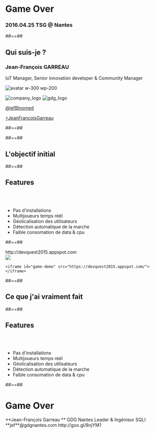 <!-- .slide: data-background="./assets/images/super_hero_fotolia.png" data-state="hidefooter" class="transition first-slide" -->

# Game Over

### 2016.04.25 TSG @ **Nantes**



##==##

<!-- .slide: class="who-am-i" data-state="quit-question"-->

<div class="row_container">
    <div class="title_header"></div>
    <h2>Qui suis-je ?</h2>
    <div class="title_footer"></div>
</div> 

### Jean-François GARREAU

<!-- .element: class="descjf" -->
IoT Manager, Senior innovation developer & Community Manager

![avatar w-300 wp-200](./assets/images/jgarreau.png)


![company_logo](./assets/images/sqli_logo.png)
![gdg_logo](./assets/images/GDG-Logo-carre.png)

<!-- .element: class="twitter" -->
[@jefBinomed](http://twitter.com/jefBinomed)

<!-- .element: class="gplus" -->
[+JeanFrancoisGarreau](http://plus.google.com/+JeanFrancoisGarreau)


##==##

<!-- .slide: data-background="./assets/images/devquest_logo.png" data-state="hidefooter" class="transition"-->

##==##

<!-- .slide: data-background="./assets/images/background_sans_stands.png" data-state="hidefooter" class="transition"-->

<div class="row_container important">
    <div class="title_header"></div>
    <h2>L'objectif initial</h2>
    <div class="title_footer"></div>
</div> 

<div class="anim_ninja anim"></div>

##==##

<div class="row_container important">
    <div class="title_header"></div>
    <h2>Features</h2>
    <div class="title_footer"></div>
</div> 

<br><br>

* Pas d'installations 
* Multijoueurs temps réél <!-- .element: class="fragment" -->
* Géolicalisation des utilisateurs <!-- .element: class="fragment" -->
* Détection automatique de la marche <!-- .element: class="fragment" -->
* Faible consomation de data & cpu <!-- .element: class="fragment" -->

##==##


<div class="url_game">
http://devquest2015.appspot.com
</div>

<div class="parent-demo center">
    <img class="center w-700" src="./assets/images/nexus6.png">

    <iframe id="game-demo" src="https://devquest2015.appspot.com/"></iframe>
</div>

##==##

<!-- .slide: data-background="./assets/images/background_sans_stands.png" data-state="hidefooter" class="transition"-->

<div class="row_container important">
    <div class="title_header"></div>
    <h2>Ce que j'ai vraiment fait</h2>
    <div class="title_footer"></div>
</div> 

<div class="anim_warior anim"></div>


##==##

<div class="row_container important">
    <div class="title_header"></div>
    <h2>Features</h2>
    <div class="title_footer"></div>
</div> 

<br><br>

* Pas d'installations <!-- .element: class="fragment check" -->
* Multijoueurs temps réél <!-- .element: class="fragment check" -->
* Géolicalisation des utilisateurs <!-- .element: class="fragment uncheck" -->
* Détection automatique de la marche <!-- .element: class="fragment" -->
* Faible consomation de data & cpu <!-- .element: class="fragment" -->


##==##

<!-- .slide: class="last-slide" -->



# <!-- .element: class="topic-title" --> Game Over

<!-- .element: class="presenter" --> **Jean-François Garreau  **

<!-- .element: class="work-rule" --> GDG Nantes Leader & Ingénieur SQLI  

<!-- .element: class="email" --> **jef**@gdgnantes.com  

<!-- .element: class="thank-message" --> http://goo.gl/8njYM1  
